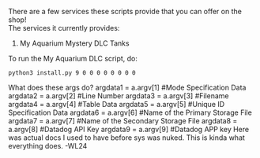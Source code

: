 There are a few services these scripts provide that you can offer on the shop!<br>
The services it currently provides:<br>
1. My Aquarium Mystery DLC Tanks<br>

To run the My Aquarium DLC script, do:<br>
```
python3 install.py 9 0 0 0 0 0 0 0 0
```
What does these args do?
argdata1 = a.argv[1] #Mode Specification Data
argdata2 = a.argv[2] #Line Number
argdata3 = a.argv[3] #Filename
argdata4 = a.argv[4] #Table Data
argdata5 = a.argv[5] #Unique ID Specification Data
argdata6 = a.argv[6] #Name of the Primary Storage File
argdata7 = a.argv[7] #Name of the Secondary Storage File
argdata8 = a.argv[8] #Datadog API Key
argdata9 = a.argv[9] #Datadog APP key
Here was actual docs I used to have before sys was nuked. This is kinda what everything does.
-WL24<br>
